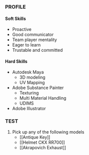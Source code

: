 ### PROFILE

#### Soft Skills
- Proactive
- Good communicator
- Team player mentality
- Eager to learn 
- Trustable and committed 
#### Hard Skills
- Autodesk Maya
	- 3D modeling
	- UV Mapping
- Adobe Substance Painter
	- Texturing
	- Multi Material Handling
	- UDIMS
- Adobe Illustrator

### TEST

1. Pick up any of the following models
	- [[Antique Key]]
	- [[Helmet CKX RR700]]
	- [[Akrapovich Exhaust]]

